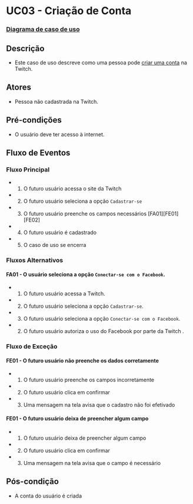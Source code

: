 # UC03 - Criação de Conta

### [Diagrama de caso de uso](Diagrama-criar-conta)

## Descrição
* Este caso de uso descreve como uma pessoa pode [criar uma conta](Criar-Conta) na Twitch.

## Atores
* Pessoa não cadastrada na Twitch.

## Pré-condições
* O usuário deve ter acesso à internet.

## Fluxo de Eventos
### Fluxo Principal
* 1. O futuro usuário acessa o site da Twitch 
* 2. O futuro usuário seleciona a opção ```Cadastrar-se``` 
* 3. O futuro usuário preenche os campos necessários [FA01][FE01][FE02]
* 4. O futuro usuário é cadastrado
* 5. O caso de uso se encerra

### Fluxos Alternativos
#### FA01 - O usuário seleciona a opção ```Conectar-se com o Facebook```.
* 1. O futuro usuário acessa a Twitch.
* 2. O futuro usuário seleciona a opção ```Cadastrar-se```.
* 3. O futuro usuário seleciona a opção ```Conectar-se com o Facebook```. 
* 2. O futuro usuário autoriza o uso do Facebook por parte da Twitch .

### Fluxo de Exceção
#### FE01 - O futuro usuário não preenche os dados corretamente
* 1. O futuro usuário preenche os campos incorretamente
* 2. O futuro usuário clica em confirmar
* 3. Uma mensagem na tela avisa que o cadastro não foi efetivado

#### FE01 - O futuro usuário deixa de preencher algum campo
* 1. O futuro usuário deixa de preencher algum campo
* 2. O futuro usuário clica em confirmar
* 3. Uma mensagem na tela avisa que o campo é necessário


## Pós-condição
* A conta do usuário é criada